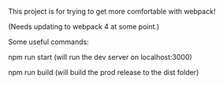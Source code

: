 This project is for trying to get more comfortable with webpack!

(Needs updating to webpack 4 at some point.)

Some useful commands:

  npm run start (will run the dev server on localhost:3000)

  npm run build (will build the prod release to the dist folder)

